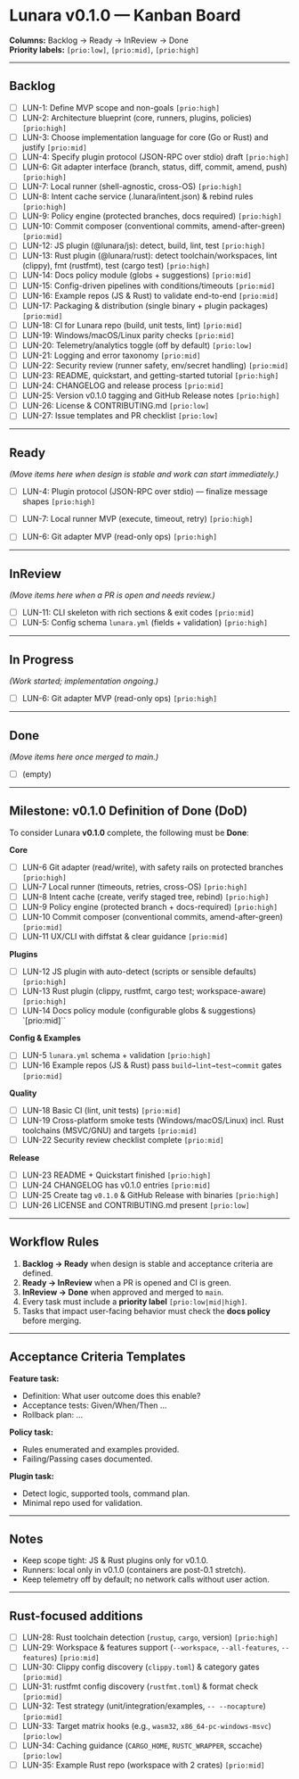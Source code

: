 # Lunara v0.1.0 — Kanban Board

**Columns:** Backlog → Ready → InReview → Done  
**Priority labels:** `[prio:low]`, `[prio:mid]`, `[prio:high]`

---

## Backlog
- [ ] LUN-1: Define MVP scope and non-goals `[prio:high]`
- [ ] LUN-2: Architecture blueprint (core, runners, plugins, policies) `[prio:high]`
- [ ] LUN-3: Choose implementation language for core (Go or Rust) and justify `[prio:mid]`
- [ ] LUN-4: Specify plugin protocol (JSON-RPC over stdio) draft `[prio:high]`
- [ ] LUN-6: Git adapter interface (branch, status, diff, commit, amend, push) `[prio:high]`
- [ ] LUN-7: Local runner (shell-agnostic, cross-OS) `[prio:high]`
- [ ] LUN-8: Intent cache service (.lunara/intent.json) & rebind rules `[prio:high]`
- [ ] LUN-9: Policy engine (protected branches, docs required) `[prio:high]`
- [ ] LUN-10: Commit composer (conventional commits, amend-after-green) `[prio:mid]`
- [ ] LUN-12: JS plugin (@lunara/js): detect, build, lint, test `[prio:high]`
- [ ] LUN-13: Rust plugin (@lunara/rust): detect toolchain/workspaces, lint (clippy), fmt (rustfmt), test (cargo test) `[prio:high]`
- [ ] LUN-14: Docs policy module (globs + suggestions) `[prio:mid]`
- [ ] LUN-15: Config-driven pipelines with conditions/timeouts `[prio:mid]`
- [ ] LUN-16: Example repos (JS & Rust) to validate end-to-end `[prio:mid]`
- [ ] LUN-17: Packaging & distribution (single binary + plugin packages) `[prio:mid]`
- [ ] LUN-18: CI for Lunara repo (build, unit tests, lint) `[prio:mid]`
- [ ] LUN-19: Windows/macOS/Linux parity checks `[prio:mid]`
- [ ] LUN-20: Telemetry/analytics toggle (off by default) `[prio:low]`
- [ ] LUN-21: Logging and error taxonomy `[prio:mid]`
- [ ] LUN-22: Security review (runner safety, env/secret handling) `[prio:mid]`
- [ ] LUN-23: README, quickstart, and getting-started tutorial `[prio:high]`
- [ ] LUN-24: CHANGELOG and release process `[prio:mid]`
- [ ] LUN-25: Version v0.1.0 tagging and GitHub Release notes `[prio:high]`
- [ ] LUN-26: License & CONTRIBUTING.md `[prio:low]`
- [ ] LUN-27: Issue templates and PR checklist `[prio:low]`

---

## Ready
*(Move items here when design is stable and work can start immediately.)*
- [ ] LUN-4: Plugin protocol (JSON-RPC over stdio) — finalize message shapes `[prio:high]`
- [ ] LUN-7: Local runner MVP (execute, timeout, retry) `[prio:high]`
- [ ] LUN-6: Git adapter MVP (read-only ops) `[prio:high]`
 

---

## InReview
*(Move items here when a PR is open and needs review.)*
- [ ] LUN-11: CLI skeleton with rich sections & exit codes `[prio:mid]`
- [ ] LUN-5: Config schema `lunara.yml` (fields + validation) `[prio:high]`

---

## In Progress
*(Work started; implementation ongoing.)*
- [ ] LUN-6: Git adapter MVP (read-only ops) `[prio:high]`

---

## Done
*(Move items here once merged to main.)*
- [ ] (empty)

---

## Milestone: v0.1.0 Definition of Done (DoD)
To consider Lunara **v0.1.0** complete, the following must be **Done**:

**Core**
- [ ] LUN-6 Git adapter (read/write), with safety rails on protected branches `[prio:high]`
- [ ] LUN-7 Local runner (timeouts, retries, cross-OS) `[prio:high]`
- [ ] LUN-8 Intent cache (create, verify staged tree, rebind) `[prio:high]`
- [ ] LUN-9 Policy engine (protected branch + docs-required) `[prio:high]`
- [ ] LUN-10 Commit composer (conventional commits, amend-after-green) `[prio:mid]`
- [ ] LUN-11 UX/CLI with diffstat & clear guidance `[prio:mid]`

**Plugins**
- [ ] LUN-12 JS plugin with auto-detect (scripts or sensible defaults) `[prio:high]`
- [ ] LUN-13 Rust plugin (clippy, rustfmt, cargo test; workspace-aware) `[prio:high]`
- [ ] LUN-14 Docs policy module (configurable globs & suggestions) `[prio:mid]``

**Config & Examples**
- [ ] LUN-5 `lunara.yml` schema + validation `[prio:high]`
- [ ] LUN-16 Example repos (JS & Rust) pass `build→lint→test→commit` gates `[prio:mid]`

**Quality**
- [ ] LUN-18 Basic CI (lint, unit tests) `[prio:mid]`
- [ ] LUN-19 Cross-platform smoke tests (Windows/macOS/Linux) incl. Rust toolchains (MSVC/GNU) and targets `[prio:mid]`
- [ ] LUN-22 Security review checklist complete `[prio:mid]`

**Release**
- [ ] LUN-23 README + Quickstart finished `[prio:high]`
- [ ] LUN-24 CHANGELOG has v0.1.0 entries `[prio:mid]`
- [ ] LUN-25 Create tag `v0.1.0` & GitHub Release with binaries `[prio:high]`
- [ ] LUN-26 LICENSE and CONTRIBUTING.md present `[prio:low]`

---

## Workflow Rules
1. **Backlog → Ready** when design is stable and acceptance criteria are defined.
2. **Ready → InReview** when a PR is opened and CI is green.
3. **InReview → Done** when approved and merged to `main`.
4. Every task must include a **priority label** `[prio:low|mid|high]`.
5. Tasks that impact user-facing behavior must check the **docs policy** before merging.

---

## Acceptance Criteria Templates
**Feature task:**
- Definition: What user outcome does this enable?
- Acceptance tests: Given/When/Then …
- Rollback plan: …

**Policy task:**
- Rules enumerated and examples provided.
- Failing/Passing cases documented.

**Plugin task:**
- Detect logic, supported tools, command plan.
- Minimal repo used for validation.

---

## Notes
- Keep scope tight: JS & Rust plugins only for v0.1.0.
- Runners: local only in v0.1.0 (containers are post-0.1 stretch).
- Keep telemetry off by default; no network calls without user action.

---

## Rust-focused additions
- [ ] LUN-28: Rust toolchain detection (`rustup`, `cargo`, version) `[prio:high]`
- [ ] LUN-29: Workspace & features support (`--workspace`, `--all-features`, `--features`) `[prio:mid]`
- [ ] LUN-30: Clippy config discovery (`clippy.toml`) & category gates `[prio:mid]`
- [ ] LUN-31: rustfmt config discovery (`rustfmt.toml`) & format check `[prio:mid]`
- [ ] LUN-32: Test strategy (unit/integration/examples, `-- --nocapture`) `[prio:mid]`
- [ ] LUN-33: Target matrix hooks (e.g., `wasm32`, `x86_64-pc-windows-msvc`) `[prio:low]`
- [ ] LUN-34: Caching guidance (`CARGO_HOME`, `RUSTC_WRAPPER`, sccache) `[prio:low]`
- [ ] LUN-35: Example Rust repo (workspace with 2 crates) `[prio:mid]`
